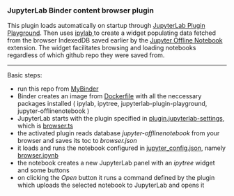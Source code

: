### JupyterLab Binder content browser plugin

This plugin loads automatically on startup through [JupyterLab Plugin Playground](http://github.com/jupyterlab/jupyterlab-plugin-playground "JupyterLab Plugin Playground"). Then uses [ipylab ](http://github.com/jtpio/ipylab "ipylab ") to create a widget populating data fetched from the browser IndexedDB saved earlier by the [Jupyter Offline Notebook](http://github.com/manics/jupyter-offlinenotebook "Jupyter Offline Notebook") extension. The widget facilitates browsing and loading notebooks regardless of which github repo they were saved from.


------------

Basic steps:
- run this repo from [MyBinder](http://mybinder.org/v2/gh/dg-data/dind/main "MyBinder")
- Binder creates an image from [Dockerfile](http://github.com/dg-data/dind/blob/main/Dockerfile "Dockerfile") with all the neccessary packages installed
( ipylab, ipytree, jupyterlab-plugin-playground, jupyter-offlinenotebook )
- JupyterLab starts with the plugin specified in [plugin.jupyterlab-settings](http://github.com/dg-data/dind/blob/main/plugin.jupyterlab-settings "plugin.jupyterlab-settings"), which is [browser.ts](http://github.com/dg-data/dind/raw/main/browser.ts "browser.ts")
- the activated plugin reads database *jupyter-offlinenotebook* from your browser and saves its toc to *browser.json*
- it loads and runs the notebook configured in [jupyter_config.json](http://github.com/dg-data/dind/blob/main/jupyter_config.json "jupyter_config.json"), namely [browser.ipynb](http://github.com/dg-data/dind/blob/main/browser.ipynb "browser.ipynb")
- the notebook creates a new JupyterLab panel with an *ipytree* widget and some buttons
- on clicking the *Open* button it runs a command defined by the plugin which uploads the selected notebook to JupyterLab and opens it
